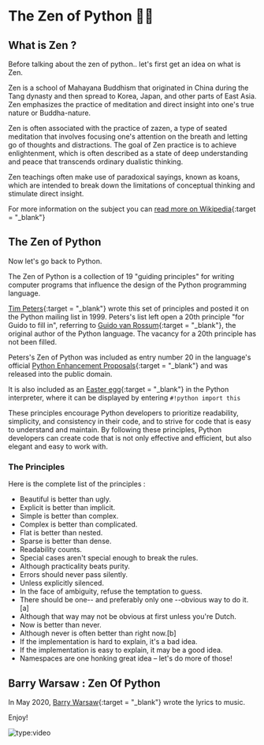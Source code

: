 # The Zen of Python 🧘‍♂️



## What is Zen ? 
Before talking about the zen of python.. let's first get an idea on what is Zen.

Zen is a school of Mahayana Buddhism that originated in China during the Tang dynasty and then spread to Korea, Japan, and other parts of East Asia. Zen emphasizes the practice of meditation and direct insight into one's true nature or Buddha-nature.

Zen is often associated with the practice of zazen, a type of seated meditation that involves focusing one's attention on the breath and letting go of thoughts and distractions. The goal of Zen practice is to achieve enlightenment, which is often described as a state of deep understanding and peace that transcends ordinary dualistic thinking.

Zen teachings often make use of paradoxical sayings, known as koans, which are intended to break down the limitations of conceptual thinking and stimulate direct insight.


For more information on the subject you can [read more on Wikipedia](https://en.wikipedia.org/wiki/Zen){:target = "_blank"}



## The Zen of Python

Now let's go back to Python.

The Zen of Python is a collection of 19 "guiding principles" for writing computer programs that influence the design of the Python programming language.

[Tim Peters](https://en.wikipedia.org/wiki/Tim_Peters_(software_engineer)){:target = "_blank"} wrote this set of principles and posted it on the Python mailing list in 1999. Peters's list left open a 20th principle "for Guido to fill in", referring to [Guido van Rossum](https://en.wikipedia.org/wiki/Guido_van_Rossum){:target = "_blank"}, the original author of the Python language. The vacancy for a 20th principle has not been filled.

Peters's Zen of Python was included as entry number 20 in the language's official [Python Enhancement Proposals](https://peps.python.org/pep-0001/){:target = "_blank"} and was released into the public domain.

It is also included as an [Easter egg](https://en.wikipedia.org/wiki/Easter_egg_(software)){:target = "_blank"} in the Python interpreter, where it can be displayed by entering `#!python import this`
 
These principles encourage Python developers to prioritize readability, simplicity, and consistency in their code, and to strive for code that is easy to understand and maintain. By following these principles, Python developers can create code that is not only effective and efficient, but also elegant and easy to work with.


<!-- ### Try it

 -->
### The Principles

Here is the complete list of the principles :

- Beautiful is better than ugly.
- Explicit is better than implicit.
- Simple is better than complex.
- Complex is better than complicated.
- Flat is better than nested.
- Sparse is better than dense.
- Readability counts.
- Special cases aren't special enough to break the rules.
- Although practicality beats purity.
- Errors should never pass silently.
- Unless explicitly silenced.
- In the face of ambiguity, refuse the temptation to guess.
- There should be one-- and preferably only one --obvious way to do it.[a]
- Although that way may not be obvious at first unless you're Dutch.
- Now is better than never.
- Although never is often better than right now.[b]
- If the implementation is hard to explain, it's a bad idea.
- If the implementation is easy to explain, it may be a good idea.
- Namespaces are one honking great idea – let's do more of those!




## Barry Warsaw : Zen Of Python

In May 2020, [Barry Warsaw](https://barry.warsaw.us/){:target = "_blank"} wrote the lyrics to music.

Enjoy!

![type:video](https://www.youtube.com/embed/i6G6dmVJy74)
